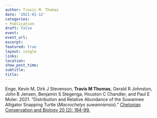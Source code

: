 ```yaml
---
author: Travis M. Thomas
date: '2021-01-12'
categories:
- Publication
draft: false
event: 
event_url: 
excerpt:   
featured: true
layout: single
links:
location: 
show_post_time: 
subtitle:   
title:
---
```



Enge, Kevin M, Dirk J Stevenson, **Travis M Thomas**, Gerald R Johnston, John B Jensen, Benjamin S Stegenga, Houston C Chandler, and Paul E Moler. 2021. “Distribution and Relative Abundance of the Suwannee Alligator Snapping Turtle (*Macrochelys suwanniensis*).” [Chelonian Conservation and Biology 20 (2): 184–99.](https://meridian.allenpress.com/ccb/article-abstract/20/2/184/472358/Distribution-and-Relative-Abundance-of-the?redirectedFrom=fulltext)